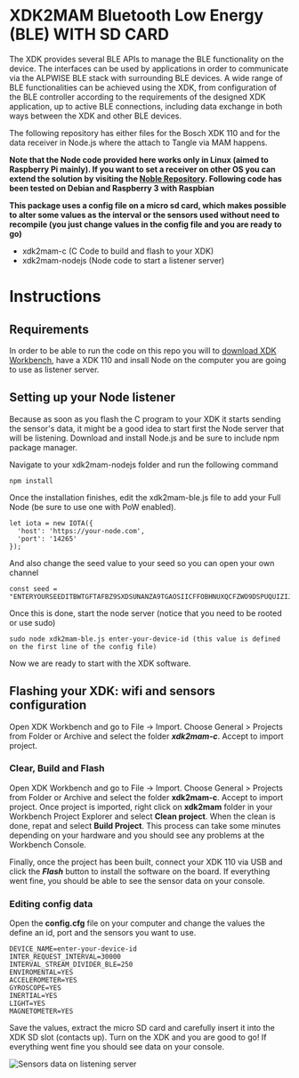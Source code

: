 # XDK2MAM Bluetooth Low Energy (BLE) WITH SD CARD
The XDK provides several BLE APIs to manage the BLE functionality on the device. The interfaces can be used by applications in order to communicate via the ALPWISE BLE stack with surrounding BLE devices.
A wide range of BLE functionalities can be achieved using the XDK, from configuration of the BLE controller according to the requirements of the designed XDK application, up to active BLE connections, including data
exchange in both ways between the XDK and other BLE devices. 

The following repository has either files for the Bosch XDK 110 and for the data receiver in Node.js where the attach to Tangle via MAM happens.

**Note that the Node code provided here works only in Linux (aimed to Raspberry Pi mainly). If you want to set a receiver on other OS you can extend the solution by visiting the [Noble Repository](https://github.com/noble/noble). 
Following code has been tested on Debian and Raspberry 3 with Raspbian**


**This package uses a config file on a micro sd card, which makes possible to alter some values as the interval or the sensors used without need to recompile (you just change values in the config file and you are ready to go)**



- xdk2mam-c (C Code to build and flash to your XDK)
- xdk2mam-nodejs (Node code to start a listener server)

# Instructions

## Requirements
In order to be able to run the code on this repo you will to [download XDK Workbench](https://xdk.bosch-connectivity.com/software-downloads), have a XDK 110 and insall Node on the computer you are going to use as listener server.

## Setting up your Node listener
Because as soon as you flash the C program to your XDK it starts sending the sensor's data, it might be a good idea to start first the Node server that will be listening. Download and install Node.js and be sure to include npm package manager.

Navigate to your xdk2mam-nodejs folder and run the following command

```
npm install
```
Once the installation finishes, edit the xdk2mam-ble.js file to add your Full Node (be sure to use one with PoW enabled).

```
let iota = new IOTA({
  'host': 'https://your-node.com',
  'port': '14265'
});
```
And also change the seed value to your seed so you can open your own channel

```
const seed = "ENTERYOURSEEDITBWTGFTAFBZ9SXDSUNANZA9TGAOSIICFFOBHNUXQCFZWO9DSPUQUIZIJXOPHBY99999";
```

Once this is done, start the node server (notice that you need to be rooted or use sudo)

```
sudo node xdk2mam-ble.js enter-your-device-id (this value is defined on the first line of the config file)
```
Now we are ready to start with the XDK software.


## Flashing your XDK: wifi and sensors configuration
Open XDK Workbench and go to File -> Import. Choose General > Projects from Folder or Archive and select the folder ***xdk2mam-c***. Accept to import project. 


### Clear, Build and Flash
Open XDK Workbench and go to File -> Import. Choose General > Projects from Folder or Archive and select the folder **xdk2mam-c**. Accept to import project. Once project is imported, right click on **xdk2mam** folder in your Workbench Project Explorer and select **Clean project**. When the clean is done, repat and select **Build Project**. This process can take some minutes depending on your hardware and you should see any problems at the Workbench Console.

Finally, once the project has been built, connect your XDK 110 via USB and click the ***Flash*** button to install the software on the board. If everything went fine, you should be able to see the sensor data on your console.

### Editing config data

Open the **config.cfg** file on your computer and change the values the define an id, port and the sensors you want to use.

```
DEVICE_NAME=enter-your-device-id
INTER_REQUEST_INTERVAL=30000
INTERVAL_STREAM_DIVIDER_BLE=250
ENVIROMENTAL=YES
ACCELEROMETER=YES
GYROSCOPE=YES
INERTIAL=YES
LIGHT=YES
MAGNETOMETER=YES
```

Save the values, extract the micro SD card and carefully insert it into the XDK SD slot (contacts up). 
Turn on the XDK and you are good to go! 
If everything went fine you should see data on your console. 



![Sensors data on listening server](https://xdk2mam.io/assets/images/ble-screen-pi.png)
